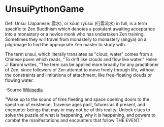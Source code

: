 UnsuiPythonGame
===============

Def: Unsui (Japanese: 雲水), or kōun ryūsui (行雲流水) in full, 
is a term specific to Zen Buddhism which denotes a postulant awaiting acceptance into a monastery 
or a novice monk who has undertaken Zen training. 
Sometimes they will travel from monastery to monastery (angya) 
on a pilgrimage to find the appropriate Zen master to study with.


The term unsui, which literally translates as "cloud, water" comes from a Chinese poem which reads, 
"To drift like clouds and flow like water." Helen J. Baroni writes, 
"The term can be applied more broadly for any practitioner of Zen, 
since followers of Zen attempt to move freely through life, without the constraints and limitations of attachment, 
like free-floating clouds or flowing water.

-Source [Wikipedia](http://en.wikipedia.org/wiki/Unsui)


"Wake up to the sound of time fleeting and space opening doors to the spectrum of existence. Traverse ages past, futures as if present, and encounter beings that may or may not be of this reality. Unlock clues to solve the puzzle of what is happening, why it is happening, and powers to combat the manifestations and encounters that follow THE EVENT."
